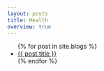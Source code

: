 ```yaml
---
layout: posts
title: Health
overview: true
---
```

<ul>
  {% for post in site.blogs %}
    <li>
      <a href="{{ post.url }}">{{ post.title }}</a>
    </li>
  {% endfor %}
</ul>
